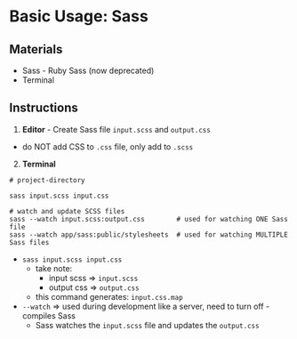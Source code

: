 # Basic Usage: Sass

## Materials
* Sass - Ruby Sass (now deprecated)
* Terminal

## Instructions

1. **Editor** - Create Sass file `input.scss` and `output.css`
  * do NOT add CSS to `.css` file, only add to `.scss`

2. **Terminal**

```
# project-directory

sass input.scss input.css

# watch and update SCSS files
sass --watch input.scss:output.css        # used for watching ONE Sass file
sass --watch app/sass:public/stylesheets  # used for watching MULTIPLE Sass files
```

  * `sass input.scss input.css`
    * take note:
      * input scss => `input.scss`
      * output css => `output.css`
    * this command generates: `input.css.map`
  * `--watch` => used during development like a server, need to turn off - compiles Sass
    * Sass watches the `input.scss` file and updates the `output.css`
